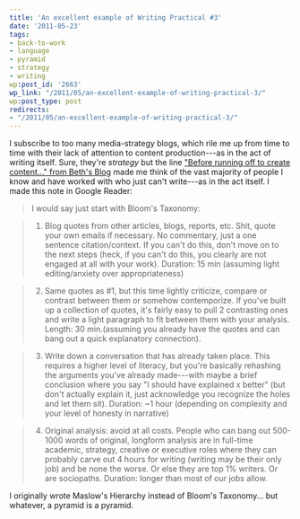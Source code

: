 ```yaml
---
title: 'An excellent example of Writing Practical #3'
date: '2011-05-23'
tags:
- back-to-work
- language
- pyramid
- strategy
- writing
wp:post_id: '2663'
wp_link: "/2011/05/an-excellent-example-of-writing-practical-3/"
wp:post_type: post
redirects:
- "/2011/05/an-excellent-example-of-writing-practical-3/"
---
```


I subscribe to too many media-strategy blogs, which rile me up from time to time with their lack of attention to content production---as in the act of writing itself. Sure, they're _strategy_ but the line ["Before running off to create content..." from Beth's Blog](http://www.bethkanter.org/content-rules/) made me think of the vast majority of people I know and have worked with who just can't write---as in the act itself. I made this note in Google Reader:

> I would say just start with Bloom's Taxonomy:

>

> 1. Blog quotes from other articles, blogs, reports, etc. Shit, quote your own emails if necessary. No commentary, just a one sentence citation/context. If you can't do this, don't move on to the next steps (heck, if you can't do this, you clearly are not engaged at all with your work). Duration: 15 min (assuming light editing/anxiety over appropriateness)

>

> 2. Same quotes as #1, but this time lightly criticize, compare or contrast between them or somehow contemporize. If you've built up a collection of quotes, it's fairly easy to pull 2 contrasting ones and write a light paragraph to fit between them with your analysis. Length: 30 min.(assuming you already have the quotes and can bang out a quick explanatory connection).

>

> 3. Write down a conversation that has already taken place. This requires a higher level of literacy, but you're basically rehashing the arguments you've already made---with maybe a brief conclusion where you say "I should have explained x better" (but don't actually explain it, just acknowledge you recognize the holes and let them sit). Duration: ~1 hour (depending on complexity and your level of honesty in narrative)

>

> 4. Original analysis: avoid at all costs. People who can bang out 500-1000 words of original, longform analysis are in full-time academic, strategy, creative or executive roles where they can probably carve out 4 hours for writing (writing may be their only job) and be none the worse. Or else they are top 1% writers. Or are sociopaths. Duration: longer than most of our jobs allow.

I originally wrote Maslow's Hierarchy instead of Bloom's Taxonomy... but whatever, a pyramid is a pyramid.
